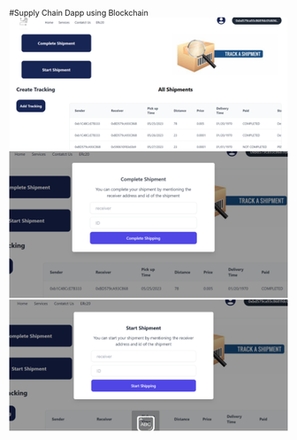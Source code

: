 #Supply Chain Dapp using Blockchain
![alt text](./supply-main.png)
![alt text](./completeShip.png)
![alt text](./startship.png)
